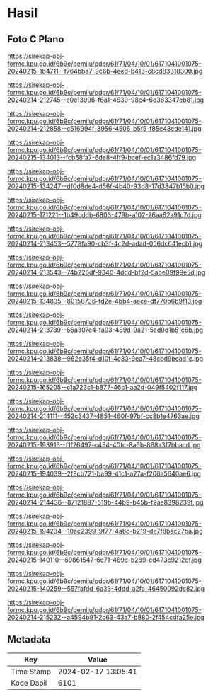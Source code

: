 # Hasil

## Foto C Plano

https://sirekap-obj-formc.kpu.go.id/6b9c/pemilu/pdpr/61/71/04/10/01/6171041001075-20240215-164711--f764bba7-9c6b-4eed-b413-c8cd83318300.jpg

https://sirekap-obj-formc.kpu.go.id/6b9c/pemilu/pdpr/61/71/04/10/01/6171041001075-20240214-212745--e0e13996-f6a1-4639-98c4-6d363347eb81.jpg

https://sirekap-obj-formc.kpu.go.id/6b9c/pemilu/pdpr/61/71/04/10/01/6171041001075-20240214-212858--c516994f-3956-4506-b5f5-f85e43ede141.jpg

https://sirekap-obj-formc.kpu.go.id/6b9c/pemilu/pdpr/61/71/04/10/01/6171041001075-20240215-134013--fcb58fa7-6de8-4ff9-bcef-ec1a3486fd79.jpg

https://sirekap-obj-formc.kpu.go.id/6b9c/pemilu/pdpr/61/71/04/10/01/6171041001075-20240215-134247--df0d8de4-d56f-4b40-93d8-17d3847b15b0.jpg

https://sirekap-obj-formc.kpu.go.id/6b9c/pemilu/pdpr/61/71/04/10/01/6171041001075-20240215-171221--1b49cddb-6803-479b-a102-26aa62a91c7d.jpg

https://sirekap-obj-formc.kpu.go.id/6b9c/pemilu/pdpr/61/71/04/10/01/6171041001075-20240214-213453--5778fa90-cb3f-4c2d-adad-056dc641ecb1.jpg

https://sirekap-obj-formc.kpu.go.id/6b9c/pemilu/pdpr/61/71/04/10/01/6171041001075-20240214-213543--74b226df-9340-4ddd-bf2d-5abe09f99e5d.jpg

https://sirekap-obj-formc.kpu.go.id/6b9c/pemilu/pdpr/61/71/04/10/01/6171041001075-20240215-134835--80158736-fd2e-4bb4-aece-df770b6b9f13.jpg

https://sirekap-obj-formc.kpu.go.id/6b9c/pemilu/pdpr/61/71/04/10/01/6171041001075-20240214-213739--66a307c4-fa03-489d-9a21-5ad0d1b51c6b.jpg

https://sirekap-obj-formc.kpu.go.id/6b9c/pemilu/pdpr/61/71/04/10/01/6171041001075-20240214-213838--962c35f4-d10f-4c33-9ea7-48cbd9bcad1c.jpg

https://sirekap-obj-formc.kpu.go.id/6b9c/pemilu/pdpr/61/71/04/10/01/6171041001075-20240215-165205--c1a723c1-b877-46c1-aa2d-049f5402f117.jpg

https://sirekap-obj-formc.kpu.go.id/6b9c/pemilu/pdpr/61/71/04/10/01/6171041001075-20240214-214111--452c3437-4851-460f-97bf-cc8b1e4763ae.jpg

https://sirekap-obj-formc.kpu.go.id/6b9c/pemilu/pdpr/61/71/04/10/01/6171041001075-20240215-193916--f1f26497-c454-40fc-8a6b-868a3f7bbacd.jpg

https://sirekap-obj-formc.kpu.go.id/6b9c/pemilu/pdpr/61/71/04/10/01/6171041001075-20240215-194039--2f3cb721-ba99-41c1-a27a-f206a5640ae6.jpg

https://sirekap-obj-formc.kpu.go.id/6b9c/pemilu/pdpr/61/71/04/10/01/6171041001075-20240214-214436--87121887-519b-44b9-b45b-f2ae8398239f.jpg

https://sirekap-obj-formc.kpu.go.id/6b9c/pemilu/pdpr/61/71/04/10/01/6171041001075-20240215-194234--10ac2399-9f77-4a6c-b219-de7f8bac27ba.jpg

https://sirekap-obj-formc.kpu.go.id/6b9c/pemilu/pdpr/61/71/04/10/01/6171041001075-20240215-140110--69861547-6c71-469c-b289-cd473c9212df.jpg

https://sirekap-obj-formc.kpu.go.id/6b9c/pemilu/pdpr/61/71/04/10/01/6171041001075-20240215-140259--557fafdd-6a33-4ddd-a2fa-46450092dc82.jpg

https://sirekap-obj-formc.kpu.go.id/6b9c/pemilu/pdpr/61/71/04/10/01/6171041001075-20240214-215232--a4594b91-2c63-43a7-b880-2f454cdfa25e.jpg


## Metadata

| Key        | Value               |
| ---------- | ------------------- |
| Time Stamp | 2024-02-17 13:05:41 |
| Kode Dapil | 6101                |



